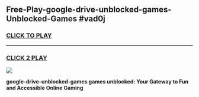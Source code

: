 
## Free-Play-google-drive-unblocked-games-Unblocked-Games #vad0j
<h3>
<a href="https://news.freeplayer.one?title=google-drive-unblocked-games&ref=8M">CLICK TO PLAY</a></h3>
<hr>

<h3>
<a href="https://news.freeplayer.one?title=google-drive-unblocked-games&ref=8M">CLICK 2 PLAY</a>
  
</h3>

<a href="https://news.freeplayer.one?title=google-drive-unblocked-games&ref=8M"><img src="https://clearcache.store/games.png"></a>


**google-drive-unblocked-games games unblocked: Your Gateway to Fun and Accessible Online Gaming**
